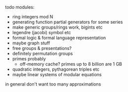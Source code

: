 todo modules:
- ring integers mod N
- generating function partial generators for some series
- make generic groups/rings work, bigints etc
- legendre (jacobi) symbol etc
- formal logic & formal language representation
- maybe graph stuff
- free groups & presentations?
- definitely permutation groups
- primes probably
  - off-memory cache? primes up to 8 billion are 1 GB
- quadratic integers, pythagorean triples etc
- maybe linear systems of modular equations

in general don't want too many approximations
